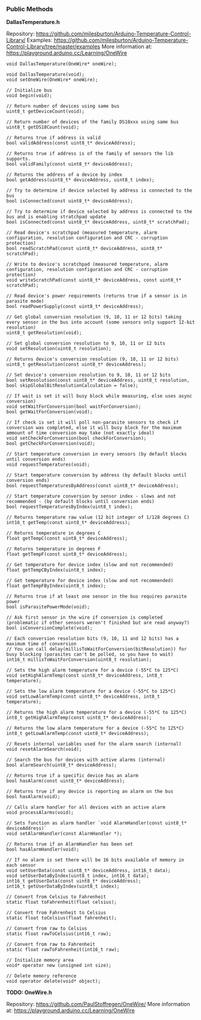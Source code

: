 ### Public Methods

**DallasTemperature.h**

Repository: https://github.com/milesburton/Arduino-Temperature-Control-Library/
Examples: https://github.com/milesburton/Arduino-Temperature-Control-Library/tree/master/examples
More information at: https://playground.arduino.cc/Learning/OneWire 

    void DallasTemperature(OneWire* oneWire);

    void DallasTemperature(void);
    void setOneWire(OneWire* oneWire);

    // Initialize bus
    void begin(void);

    // Return number of devices using same bus
    uint8_t getDeviceCount(void);

    // Return number of devices of the family DS18xxx using same bus
    uint8_t getDS18Count(void);

    // Returns true if address is valid
    bool validAddress(const uint8_t* deviceAddress);

    // Returns true if address is of the family of sensors the lib supports.
    bool validFamily(const uint8_t* deviceAddress);

    // Returns the address of a device by index
    bool getAddress(uint8_t* deviceAddress, uint8_t index);

    // Try to determine if device selected by address is connected to the bus
    bool isConnected(const uint8_t* deviceAddress);

    // Try to determine if device selected by address is connected to the bus and is enabling stratchpad update
    bool isConnected(const uint8_t* deviceAddress, uint8_t* scratchPad);

    // Read device's scratchpad (measured temperature, alarm configuration, resolution configuration and CRC - corruption protection)
    bool readScratchPad(const uint8_t* deviceAddress, uint8_t* scratchPad);

    // Write to device's scratchpad (measured temperature, alarm configuration, resolution configuration and CRC - corruption protection)
    void writeScratchPad(const uint8_t* deviceAddress, const uint8_t* scratchPad);

    // Read device's power requirements (returns true if a sensor is in parasite mode)
    bool readPowerSupply(const uint8_t* deviceAddress);

    // Get global conversion resolution (9, 10, 11 or 12 bits) taking every sensor in the bus into account (some sensors only support 12-bit resolution)
    uint8_t getResolution(void);

    // Set global conversion resolution to 9, 10, 11 or 12 bits
    void setResolution(uint8_t resolution);

    // Returns device's conversion resolution (9, 10, 11 or 12 bits)
    uint8_t getResolution(const uint8_t* deviceAddress);

    // Set device's conversion resolution to 9, 10, 11 or 12 bits
    bool setResolution(const uint8_t* deviceAddress, uint8_t resolution, bool skipGlobalBitResolutionCalculation = false);

    // If wait is set it will busy block while measuring, else uses async conversion)
    void setWaitForConversion(bool waitForConversion);
    bool getWaitForConversion(void);

    // If check is set it will poll non-parasite sensors to check if conversion was completed, else it will busy block for the maximum ammount of time conversion may take (not exactly ideal)
    void setCheckForConversion(bool checkForConversion);
    bool getCheckForConversion(void);

    // Start temperature conversion in every sensors (by default blocks until conversion ends)
    void requestTemperatures(void);

    // Start temperature conversion by address (by default blocks until conversion ends)
    bool requestTemperaturesByAddress(const uint8_t* deviceAddress);

    // Start temperature conversion by sensor index - slows and not recommended - (by default blocks until conversion ends)
    bool requestTemperaturesByIndex(uint8_t index);

    // Returns temperature raw value (12 bit integer of 1/128 degrees C)
    int16_t getTemp(const uint8_t* deviceAddress);

    // Returns temperature in degrees C
    float getTempC(const uint8_t* deviceAddress);

    // Returns temperature in degrees F
    float getTempF(const uint8_t* deviceAddress);

    // Get temperature for device index (slow and not recommended)
    float getTempCByIndex(uint8_t index);

    // Get temperature for device index (slow and not recommended)
    float getTempFByIndex(uint8_t index);

    // Returns true if at least one sensor in the bus requires parasite power
    bool isParasitePowerMode(void);

    // Ask first sensor in the wire if conversion is completed (problematic if other sensors weren't finished but are read anyway?)
    bool isConversionComplete(void);

    // Each conversion resolution bits (9, 10, 11 and 12 bits) has a maximum time of conversion 
    // You can call delay(millisToWaitForConversion(bitResolution)) for busy blocking (parasites can't be polled, so you have to wait)
    int16_t millisToWaitForConversion(uint8_t resolution);

    // Sets the high alarm temperature for a device (-55*C to 125*C)
    void setHighAlarmTemp(const uint8_t* deviceAddress, int8_t temperature);

    // Sets the low alarm temperature for a device (-55*C to 125*C)
    void setLowAlarmTemp(const uint8_t* deviceAddress, int8_t temperature);

    // Returns the high alarm temperature for a device (-55*C to 125*C)
    int8_t getHighAlarmTemp(const uint8_t* deviceAddress);

    // Returns the low alarm temperature for a device (-55*C to 125*C)
    int8_t getLowAlarmTemp(const uint8_t* deviceAddress);

    // Resets internal variables used for the alarm search (internal)
    void resetAlarmSearch(void);

    // Search the bus for devices with active alarms (internal)
    bool alarmSearch(uint8_t* deviceAddress);

    // Returns true if a specific device has an alarm
    bool hasAlarm(const uint8_t* deviceAddress);

    // Returns true if any device is reporting an alarm on the bus
    bool hasAlarm(void);

    // Calls alarm handler for all devices with an active alarm
    void processAlarms(void);

    // Sets function as alarm handler `void AlarmHandler(const uint8_t* deviceAddress)`
    void setAlarmHandler(const AlarmHandler *);

    // Returns true if an AlarmHandler has been set
    bool hasAlarmHandler(void);

    // If no alarm is set there will be 16 bits available of memory in each sensor
    void setUserData(const uint8_t* deviceAddress, int16_t data);
    void setUserDataByIndex(uint8_t index, int16_t data);
    int16_t getUserData(const uint8_t* deviceAddress);
    int16_t getUserDataByIndex(uint8_t index);

    // Convert from Celsius to Fahrenheit
    static float toFahrenheit(float celsius);

    // Convert from Fahrenheit to Celsius
    static float toCelsius(float fahrenheit);

    // Convert from raw to Celsius
    static float rawToCelsius(int16_t raw);

    // Convert from raw to Fahrenheit
    static float rawToFahrenheit(int16_t raw);

    // Initialize memory area
    void* operator new (unsigned int size);

    // Delete memory reference
    void operator delete(void* object);

**TODO: OneWire.h**

Repository: https://github.com/PaulStoffregen/OneWire/
More information at: https://playground.arduino.cc/Learning/OneWire
